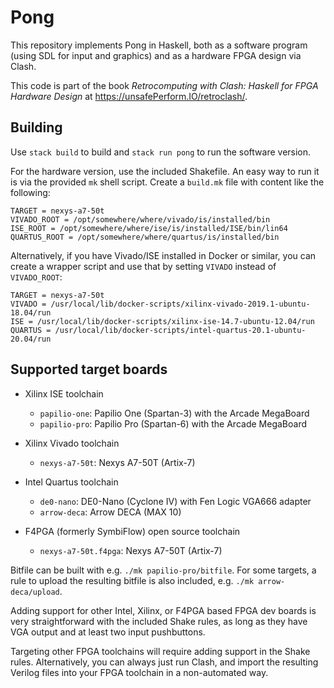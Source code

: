 # Pong

This repository implements Pong in Haskell, both as a software program
(using SDL for input and graphics) and as a hardware FPGA design via
Clash.

This code is part of the book *Retrocomputing with Clash: Haskell for
FPGA Hardware Design* at <https://unsafePerform.IO/retroclash/>.

## Building

Use `stack build` to build and `stack run pong` to run the software
version.

For the hardware version, use the included Shakefile. An easy way to
run it is via the provided `mk` shell script. Create a `build.mk` file
with content like the following:

    TARGET = nexys-a7-50t
    VIVADO_ROOT = /opt/somewhere/where/vivado/is/installed/bin
    ISE_ROOT = /opt/somewhere/where/ise/is/installed/ISE/bin/lin64
    QUARTUS_ROOT = /opt/somewhere/where/quartus/is/installed/bin
    
Alternatively, if you have Vivado/ISE installed in Docker or similar, you
can create a wrapper script and use that by setting `VIVADO` instead
of `VIVADO_ROOT`:

    TARGET = nexys-a7-50t
    VIVADO = /usr/local/lib/docker-scripts/xilinx-vivado-2019.1-ubuntu-18.04/run
    ISE = /usr/local/lib/docker-scripts/xilinx-ise-14.7-ubuntu-12.04/run
    QUARTUS = /usr/local/lib/docker-scripts/intel-quartus-20.1-ubuntu-20.04/run

## Supported target boards

* Xilinx ISE toolchain
  * `papilio-one`: Papilio One (Spartan-3) with the Arcade MegaBoard
  * `papilio-pro`: Papilio Pro (Spartan-6) with the Arcade MegaBoard

* Xilinx Vivado toolchain
  * `nexys-a7-50t`: Nexys A7-50T (Artix-7)

* Intel Quartus toolchain
  * `de0-nano`: DE0-Nano (Cyclone IV) with Fen Logic VGA666 adapter
  * `arrow-deca`: Arrow DECA (MAX 10)

* F4PGA (formerly SymbiFlow) open source toolchain
  * `nexys-a7-50t.f4pga`: Nexys A7-50T (Artix-7)

Bitfile can be built with e.g. `./mk papilio-pro/bitfile`. For some
targets, a rule to upload the resulting bitfile is also included,
e.g. `./mk arrow-deca/upload`.

Adding support for other Intel, Xilinx, or F4PGA based FPGA dev boards
is very straightforward with the included Shake rules, as long as they
have VGA output and at least two input pushbuttons.

Targeting other FPGA toolchains will require adding support in the
Shake rules. Alternatively, you can always just run Clash, and import
the resulting Verilog files into your FPGA toolchain in a
non-automated way.
